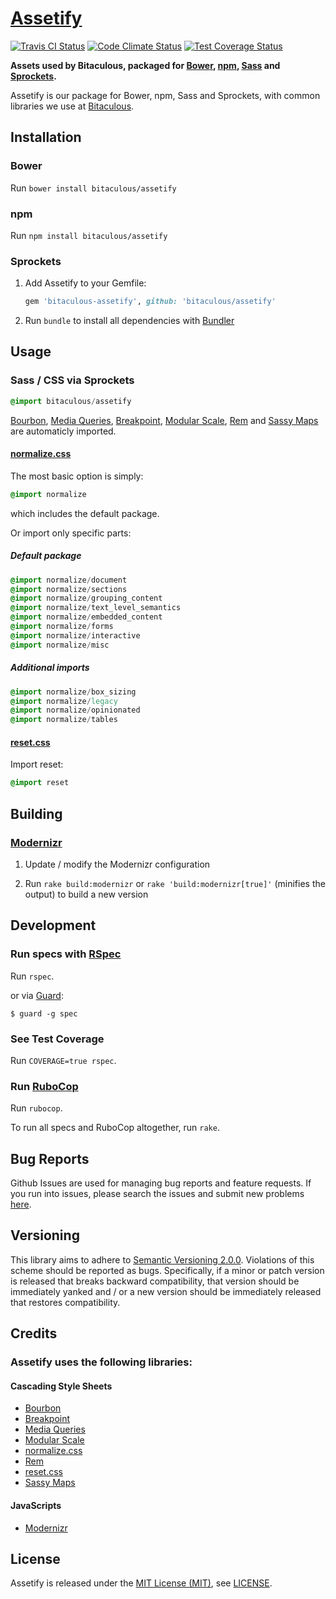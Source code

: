 [Assetify]
==========

[![Travis CI Status][Travis CI Status]][Travis CI]
[![Code Climate Status][Code Climate Status]][Code Climate]
[![Test Coverage Status][Test Coverage Status]][Test Coverage]

**Assets used by Bitaculous, packaged for [Bower], [npm], [Sass] and [Sprockets].**

Assetify is our package for Bower, npm, Sass and Sprockets, with common libraries we use at [Bitaculous].

Installation
------------

### Bower

Run `bower install bitaculous/assetify`

### npm

Run `npm install bitaculous/assetify`

### Sprockets

1. Add Assetify to your Gemfile:

    ```ruby
    gem 'bitaculous-assetify', github: 'bitaculous/assetify'
    ```

2. Run `bundle` to install all dependencies with [Bundler]

Usage
-----

### Sass / CSS via Sprockets

```sass
@import bitaculous/assetify
```

[Bourbon], [Media Queries], [Breakpoint], [Modular Scale], [Rem] and [Sassy Maps] are automaticly imported.

#### [normalize.css]

The most basic option is simply:

```sass
@import normalize
```

which includes the default package.

Or import only specific parts:

##### Default package

```sass
@import normalize/document
@import normalize/sections
@import normalize/grouping_content
@import normalize/text_level_semantics
@import normalize/embedded_content
@import normalize/forms
@import normalize/interactive
@import normalize/misc
```

##### Additional imports

```sass
@import normalize/box_sizing
@import normalize/legacy
@import normalize/opinionated
@import normalize/tables
```

#### [reset.css]

Import reset:

```sass
@import reset
```

Building
--------

### [Modernizr]

1. Update / modify the Modernizr configuration

2. Run `rake build:modernizr` or `rake 'build:modernizr[true]'` (minifies the output) to build a new version

Development
-----------

### Run specs with [RSpec]

Run `rspec`.

or via [Guard]:

```
$ guard -g spec
```

### See Test Coverage

Run `COVERAGE=true rspec`.

### Run [RuboCop]

Run `rubocop`.

To run all specs and RuboCop altogether, run `rake`.

Bug Reports
-----------

Github Issues are used for managing bug reports and feature requests. If you run into issues, please search the issues
and submit new problems [here].

Versioning
----------

This library aims to adhere to [Semantic Versioning 2.0.0]. Violations of this scheme should be reported as bugs.
Specifically, if a minor or patch version is released that breaks backward compatibility, that version should be
immediately yanked and / or a new version should be immediately released that restores compatibility.

Credits
-------

### Assetify uses the following libraries:

#### Cascading Style Sheets

* [Bourbon]
* [Breakpoint]
* [Media Queries]
* [Modular Scale]
* [normalize.css]
* [Rem]
* [reset.css]
* [Sassy Maps]

#### JavaScripts

* [Modernizr]

License
-------

Assetify is released under the [MIT License (MIT)], see [LICENSE].

[Assetify]: https://bitaculous.github.io/assetify/ "Assets used by Bitaculous, packaged for Bower, npm, Sass and Sprockets."
[Bitaculous]: https://bitaculous.com "It's all about the bits, baby!"
[Bourbon]: http://bourbon.io "A simple and lightweight mixin library for Sass"
[Bower]: http://bower.io "A package manager for the web"
[Breakpoint]: https://github.com/at-import/breakpoint "Really Simple Media Queries with Sass"
[Bundler]: http://bundler.io "The best way to manage a Ruby application's gems"
[Code Climate]: https://codeclimate.com/github/bitaculous/assetify "Assetify at Code Climate"
[Code Climate Status]: https://img.shields.io/codeclimate/github/bitaculous/assetify.svg?style=flat "Code Climate Status"
[Guard]: http://guardgem.org "A command line tool to easily handle events on file system modifications."
[here]: https://github.com/bitaculous/assetify/issues "Github Issues"
[LICENSE]: https://raw.githubusercontent.com/bitaculous/assetify/master/LICENSE "License"
[Media Queries]: http://paranoida.github.io/sass-mediaqueries "A collection of useful Media Queries mixins for Sass (including iOS devices, TVs and more)."
[MIT License (MIT)]: http://opensource.org/licenses/MIT "The MIT License (MIT)"
[Modernizr]: http://modernizr.com "A JavaScript library that detects HTML5 and CSS3 features in the user’s browser"
[Modular Scale]: https://github.com/Team-Sass/modular-scale "Modular scale calculator built into your Sass"
[normalize.css]: http://necolas.github.io/normalize.css "A modern, HTML5-ready alternative to CSS resets"
[npm]: https://www.npmjs.com "A package manager for JavaScript"
[Rem]: https://github.com/pierreburel/sass-rem "Sass function and mixin to use rem units with optional pixel fallback."
[reset.css]: http://meyerweb.com/eric/tools/css/reset "Reset CSS"
[RSpec]: http://rspec.info "Behaviour Driven Development for Ruby"
[RuboCop]: https://github.com/bbatsov/rubocop "A Ruby static code analyzer, based on the community Ruby style guide."
[Sass]: http://sass-lang.com "Syntactically Awesome Style Sheets"
[Sassy Maps]: https://github.com/Team-Sass/Sassy-Maps "Map helper functions for Sass 3.3 Maps including get-deep and set/set-deep"
[Semantic Versioning 2.0.0]: http://semver.org "Semantic Versioning 2.0.0"
[Sprockets]: https://github.com/rails/sprockets "Rack-based asset packaging"
[Test Coverage Status]: https://img.shields.io/codeclimate/coverage/github/bitaculous/assetify.svg?style=flat "Test Coverage Status"
[Test Coverage]: https://codeclimate.com/github/bitaculous/assetify "Test Coverage (Code Climate)"
[Travis CI]: https://travis-ci.org/bitaculous/assetify "Assetify at Travis CI"
[Travis CI Status]: https://img.shields.io/travis/bitaculous/assetify.svg?style=flat "Travis CI Status"
[Waypoints]: http://imakewebthings.com/waypoints "A library that makes it easy to execute a function whenever you scroll to an element."